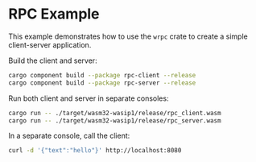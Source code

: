 # RPC Example

This example demonstrates how to use the `wrpc` crate to create a simple
client-server application.

Build the client and server:

```bash
cargo component build --package rpc-client --release
cargo component build --package rpc-server --release
```

Run both client and server in separate consoles:

```bash
cargo run -- ./target/wasm32-wasip1/release/rpc_client.wasm
cargo run -- ./target/wasm32-wasip1/release/rpc_server.wasm
```

In a separate console, call the client:

```bash
curl -d '{"text":"hello"}' http://localhost:8080
```
